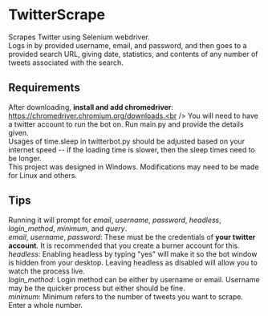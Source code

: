 # TwitterScrape
Scrapes Twitter using Selenium webdriver.<br />
Logs in by provided username, email, and password, and then goes to a provided search URL, giving date, statistics, and contents of any number of tweets associated with the search.

## Requirements
After downloading, **install and add chromedriver**: https://chromedriver.chromium.org/downloads.<br />
You will need to have a twitter account to run the bot on. Run main.py and provide the details given.<br />
Usages of time.sleep in twitterbot.py should be adjusted based on your internet speed -- if the loading time is slower, then the sleep times need to be longer. <br />
This project was designed in Windows. Modifications may need to be made for Linux and others.  

## Tips
Running it will prompt for *email*, *username*, *password*, *headless*, *login_method*, *minimum*, and *query*.<br />
  *email*, *username*, *password*: These must be the credentials of **your twitter account**. It is recommended that you create a burner account for this. <br />
  *headless*: Enabling headless by typing "yes" will make it so the bot window is hidden from your desktop. Leaving headless as disabled will allow you to watch the process live.<br />
  *login_method*: Login method can be either by username or email. Username may be the quicker process but either should be fine. <br />
  *minimum*: Minimum refers to the number of tweets you want to scrape. Enter a whole number.
